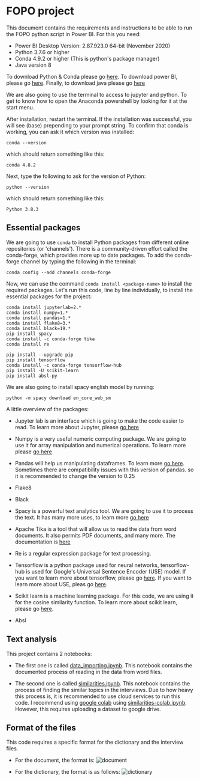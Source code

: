 # FOPO project

This document contains the requirements and instructions to be able to run the FOPO python script in Power BI. For this you need:

- Power BI Desktop Version: 2.87.923.0 64-bit (November 2020)
- Python 3.7.6 or higher
- Conda 4.9.2 or higher (This is python's package manager)
- Java version 8 

To download Python & Conda please go [here](https://docs.conda.io/en/latest/miniconda.html). To download power BI, please go [here](https://powerbi.microsoft.com/en-us/downloads/). Finally, to download java please go [here](https://www.java.com/en/download/ie_manual.jsp)

We are also going to use the terminal to access to jupyter and python. To get to know how to open the Anaconda powershell by looking for it at the start menu.

After installation, restart the terminal. If the installation was successful, you will see (base) prepending to your prompt string. To confirm that conda is working, you can ask it which version was installed:

```
conda --version
```

which should return something like this:

```
conda 4.8.2
```

Next, type the following to ask for the version of Python:

```
python --version
```

which should return something like this:

```
Python 3.8.3
```

## Essential packages 

We are going to use `conda` to install Python packages from different online repositories (or 'channels'). There is a community-driven effort called the conda-forge, which provides more up to date packages. To add the conda-forge channel by typing the following in the terminal:
  
```
conda config --add channels conda-forge
```

Now, we can use the command `conda install <package-name>` to install the required packages. Let's run this code, line by line individually, to install the essential packages for the project:

```
conda install jupyterlab=2.* 
conda install numpy=1.* 
conda install pandas=1.* 
conda install flake8=3.* 
conda install black=19.* 
pip install spacy
conda install -c conda-forge tika
conda install re

pip install --upgrade pip
pip install tensorflow
conda install -c conda-forge tensorflow-hub
pip install -U scikit-learn
pip install absl-py
```
We are also going to install spacy english model by running:

```
python -m spacy download en_core_web_sm
```

A little overview of the packages:

- Jupyter lab is an interface which is going to make the code easier to read. To learn more about Jupyter, please [go here](https://jupyter.org/)

- Numpy is a very useful numeric computing package. We are going to use it for array manipulation and numerical operations. To learn more please [go here](https://jupyter.org/)

- Pandas will help us manipulating dataframes. To learn more [go here](https://pandas.pydata.org/). Sometimes there are compatibility issues with this version of pandas. so it is recommended to change the version to 0.25

- Flake8

- Black

- Spacy is a powerful text analytics tool. We are going to use it to process the text. It has many more uses, to learn more [go here](https://spacy.io/)

- Apache Tika is a tool that will allow us to read the data from word documents. It also permits PDF documents, and many more. The documentation is [here](https://tika.apache.org/)

- Re is a regular expression package for text processing.

- Tensorflow is a python package used for neural networks, tensorflow-hub is used for Google's Universal Sentence Encoder (USE) model. If you want to learn more about tensorflow, please go [here](https://www.tensorflow.org/). If you want to learn more about USE, pleas go [here](https://tfhub.dev/google/universal-sentence-encoder/1).

- Scikit learn is a machine learning package. For this code, we are using it for the cosine similarity function. To learn more about scikit learn, please go [here](https://scikit-learn.org/stable/).

- Absl

## Text analysis

This project contains 2 notebooks:

- The first one is called [data_importing.ipynb](https://github.com/AndresPitta/P02_FOPO/blob/master/src/data_importing.ipynb). This notebook contains the documented process of reading in the data from word files.

- The second one is called [similarities.ipynb](https://github.com/AndresPitta/P02_FOPO/blob/master/src/similarities.ipynb). This notebook contains the process of finding the similar topics in the interviews. Due to how heavy this process is, it is recommended to use cloud services to run this code. I recommend using [google colab](https://colab.research.google.com/notebooks/intro.ipynb#recent=true) using [similarities-colab.ipynb](https://github.com/AndresPitta/P02_FOPO/blob/main/src/similarities-colab.ipynb). However, this requires uploading a dataset to google drive.

## Format of the files

This code requires a specific format for the dictionary and the interview files.

- For the document, the format is: 
![document](../imgs/document.PNG)

- For the dictionary, the format is as follows: 
![dictionary](../imgs/dictionary.PNG)